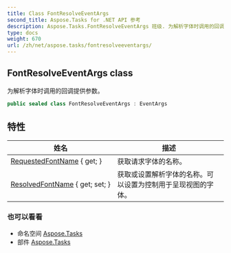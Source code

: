 ```yaml
---
title: Class FontResolveEventArgs
second_title: Aspose.Tasks for .NET API 参考
description: Aspose.Tasks.FontResolveEventArgs 班级. 为解析字体时调用的回调提供参数
type: docs
weight: 670
url: /zh/net/aspose.tasks/fontresolveeventargs/
---
```

## FontResolveEventArgs class

为解析字体时调用的回调提供参数。

```csharp
public sealed class FontResolveEventArgs : EventArgs
```

## 特性

| 姓名 | 描述 |
| --- | --- |
| [RequestedFontName](../../aspose.tasks/fontresolveeventargs/requestedfontname/) { get; } | 获取请求字体的名称。 |
| [ResolvedFontName](../../aspose.tasks/fontresolveeventargs/resolvedfontname/) { get; set; } | 获取或设置解析字体的名称。可以设置为控制用于呈现视图的字体。 |

### 也可以看看

* 命名空间 [Aspose.Tasks](../../aspose.tasks/)
* 部件 [Aspose.Tasks](../../)


